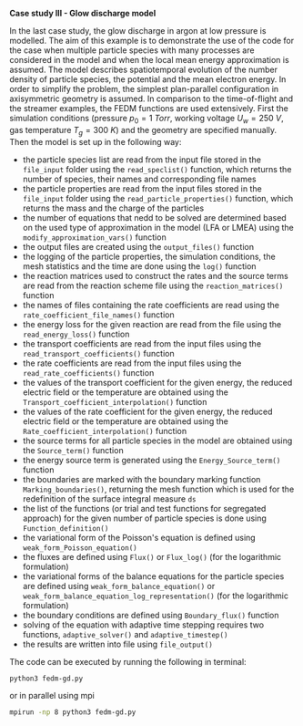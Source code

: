 **Case study III - Glow discharge model**

In the last case study, the glow discharge in argon at low pressure is modelled. The aim of this example is to demonstrate the use of the code for the case when multiple particle species with many processes are considered in the model and when the local mean energy approximation is assumed. The model describes spatiotemporal evolution of the number density of particle species, the potential and the mean electron energy. In order to simplify the problem, the simplest plan-parallel configuration in axisymmetric geometry is assumed. In comparison to the time-of-flight and the streamer examples, the FEDM functions  are used extensively. First the simulation conditions (pressure $p_0 = 1 \ Torr$, working voltage $U_w = 250 \ V$, gas temperature $T_g = 300 \ K$) and the geometry are specified manually. Then the model is set up in the following way:

- the particle species list are read from the input file stored in the `file_input` folder using the `read_speclist()` function, which returns the number of species, their names and corresponding file names
- the particle properties are read from the input files stored in the `file_input` folder using the `read_particle_properties()` function, which returns the mass and the charge of the particles
- the number of equations that nedd to be solved are determined based on the used type of approximation in the model (LFA or LMEA) using the `modify_approximation_vars()` function
- the output files are created using the `output_files()` function
- the logging of the particle properties, the simulation conditions, the mesh statistics and the time are done using the `log()` function
- the reaction matrices used to construct the rates and the source terms are read from the reaction scheme file using the `reaction_matrices()` function
- the names of files containing the rate coefficients are read using the `rate_coefficient_file_names()` function
- the energy loss for the given reaction are read from the file using the `read_energy_loss()` function
- the transport coefficients are read from the input files using the `read_transport_coefficients()` function
- the rate coefficients are read from the input files using the `read_rate_coefficients()` function
- the values of the transport coefficient for the given energy, the reduced electric field or the temperature are obtained using the `Transport_coefficient_interpolation()` function
- the values of the rate coefficient for the given energy, the reduced electric field or the temperature are obtained using the `Rate_coefficient_interpolation()` function
- the source terms for all particle species in the model are obtained using the `Source_term()` function
- the energy source term is generated using the `Energy_Source_term()` function
- the boundaries are marked with the boundary marking function `Marking_boundaries()`, returning the mesh function which is used for the redefinition of the surface integral measure `ds`
- the list of the functions (or trial and test functions for segregated approach) for the given number of particle species is done using `Function_definition()`
- the variational form of the Poisson's equation is defined using `weak_form_Poisson_equation()`
- the fluxes are defined using `Flux()` or `Flux_log()` (for the logarithmic formulation)
- the variational forms of the balance equations for the particle species are defined using `weak_form_balance_equation()` or `weak_form_balance_equation_log_representation()` (for the logarithmic formulation)
- the boundary conditions are defined using `Boundary_flux()` function
- solving of the equation with adaptive time stepping  requires two functions, `adaptive_solver()` and `adaptive_timestep()`
- the results are written into file using `file_output()`

The code can be executed by running the following in terminal:

```bash
python3 fedm-gd.py
```

or in parallel using mpi

```bash
mpirun -np 8 python3 fedm-gd.py
```
